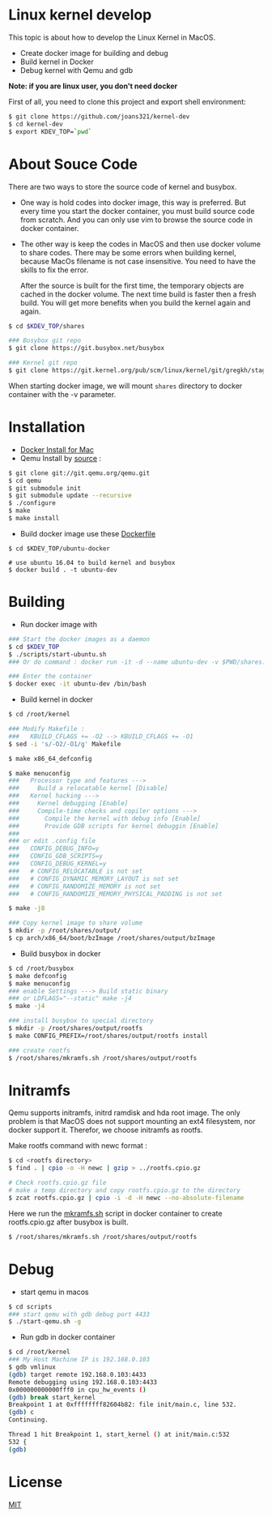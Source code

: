 # Linux kernel develop

This topic is about how to develop the Linux Kernel in MacOS.

* Create docker image for building and debug
* Build kernel in Docker
* Debug kernel with Qemu and gdb

**Note: if you are linux user, you don't need docker**

First of all, you need to clone this project and export shell environment:

~~~sh
$ git clone https://github.com/joans321/kernel-dev
$ cd kernel-dev
$ export KDEV_TOP=`pwd`
~~~



# About Souce Code

There are two ways to store the source code of kernel and busybox.

* One way is hold codes into docker image, this way is preferred. But every time you start the docker container, you must build source code from scratch.  And you can only use vim to browse the source code in docker container.

* The other way is keep the codes in MacOS and then  use docker volume to share codes. There may be some errors when building kernel, because MacOs filename is not case insensitive. You need to have the skills to fix the error.

  After the source is built for the first time, the temporary objects are cached in the docker volume. The next time build is faster then a fresh build.  You will get more benefits when you build the kernel again and again. 

~~~sh
$ cd $KDEV_TOP/shares

### Busybox git repo
$ git clone https://git.busybox.net/busybox

### Kernel git repo
$ git clone https://git.kernel.org/pub/scm/linux/kernel/git/gregkh/staging.git kernel
~~~

When starting docker image, we will mount `shares` directory to docker container with the -v parameter.



# Installation

* [Docker Install for Mac](https://docs.docker.com/docker-for-mac/install/)
* Qemu Install by [source](https://www.qemu.org/download/#source) :

~~~sh
$ git clone git://git.qemu.org/qemu.git
$ cd qemu
$ git submodule init
$ git submodule update --recursive
$ ./configure
$ make
$ make install
~~~

* Build docker image use these [Dockerfile](ubuntu-docker/Dockerfile )

~~~Sh
$ cd $KDEV_TOP/ubuntu-docker

# use ubuntu 16.04 to build kernel and busybox
$ docker build . -t ubuntu-dev
~~~



# Building

* Run docker image with

~~~sh
### Start the docker images as a daemon
$ cd $KDEV_TOP
$ ./scripts/start-ubuntu.sh
### Or do command : docker run -it -d --name ubuntu-dev -v $PWD/shares:/root/shares ubuntu-dev /bin/bash

### Enter the container
$ docker exec -it ubuntu-dev /bin/bash
~~~

* Build kernel in docker

~~~sh
$ cd /root/kernel

### Modify Makefile :
###   KBUILD_CFLAGS += -O2 --> KBUILD_CFLAGS += -O1
$ sed -i 's/-O2/-O1/g' Makefile

$ make x86_64_defconfig

$ make menuconfig 
###   Processor type and features --->
###     Build a relocatable kernel [Disable]
###   Kernel hacking --->
###     Kernel debugging [Enable]
###     Compile-time checks and copiler options --->
###       Compile the kernel with debug info [Enable]
###       Provide GDB scripts for kernel debuggin [Enable]
###     
### or edit .config file
###   CONFIG_DEBUG_INFO=y
###   CONFIG_GDB_SCRIPTS=y
###   CONFIG_DEBUG_KERNEL=y
###   # CONFIG_RELOCATABLE is not set
###   # CONFIG_DYNAMIC_MEMORY_LAYOUT is not set
###   # CONFIG_RANDOMIZE_MEMORY is not set
###   # CONFIG_RANDOMIZE_MEMORY_PHYSICAL_PADDING is not set

$ make -j8

### Copy kernel image to share volume
$ mkdir -p /root/shares/output/
$ cp arch/x86_64/boot/bzImage /root/shares/output/bzImage
~~~

* Build busybox in docker

~~~sh
$ cd /root/busybox
$ make defconfig
$ make menuconfig
### enable Settings ---> Build static binary
### or LDFLAGS="--static" make -j4
$ make -j4

### install busybox to special directory
$ mkdir -p /root/shares/output/rootfs
$ make CONFIG_PREFIX=/root/shares/output/rootfs install

### create rootfs
$ /root/shares/mkramfs.sh /root/shares/output/rootfs
~~~



# Initramfs

Qemu supports initramfs, initrd ramdisk and hda root image. The only problem is that MacOS does not support mounting an ext4 filesystem, nor docker support it. Therefor, we choose initramfs as rootfs.

Make rootfs command with newc format :

~~~sh
$ cd <rootfs directory>
$ find . | cpio -o -H newc | gzip > ../rootfs.cpio.gz

# Check rootfs.cpio.gz file
# make a temp directory and copy rootfs.cpio.gz to the directory
$ zcat rootfs.cpio.gz | cpio -i -d -H newc --no-absolute-filename
~~~

Here we run the [mkramfs.sh](shares/mkramfs.sh) script in docker container to create rootfs.cpio.gz after busybox is built.

~~~sh
$ /root/shares/mkramfs.sh /root/shares/output/rootfs
~~~



# Debug

* start qemu in macos

~~~sh
$ cd scripts
### start qemu with gdb debug port 4433
$ ./start-qemu.sh -g
~~~

* Run gdb in docker container

~~~sh
$ cd /root/kernel
### My Host Machine IP is 192.168.0.103
$ gdb vmlinux
(gdb) target remote 192.168.0.103:4433
Remote debugging using 192.168.0.103:4433
0x000000000000fff0 in cpu_hw_events ()
(gdb) break start_kernel 
Breakpoint 1 at 0xffffffff82604b82: file init/main.c, line 532.
(gdb) c
Continuing.

Thread 1 hit Breakpoint 1, start_kernel () at init/main.c:532
532	{
(gdb) 
~~~



# License

[MIT](LICENSE.md )